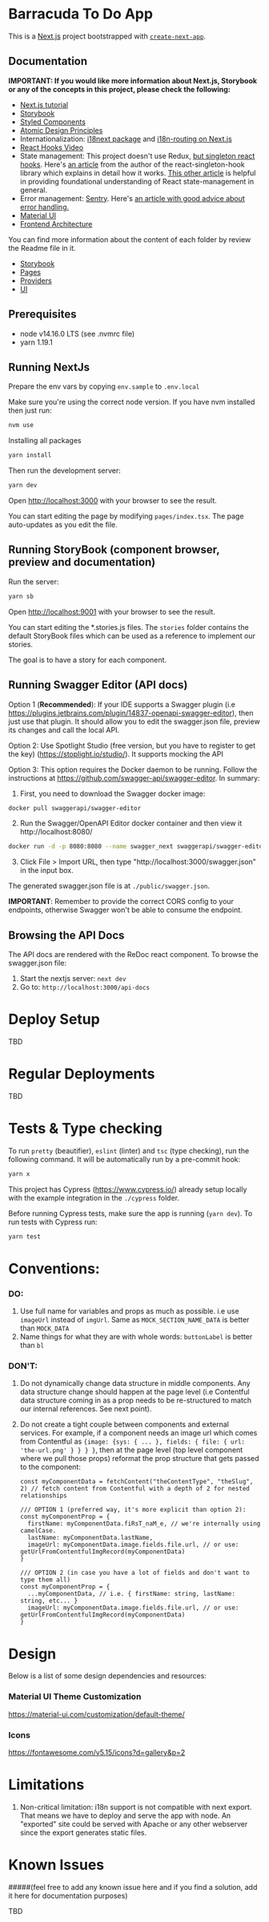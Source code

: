 # Barracuda To Do App

This is a [Next.js](https://nextjs.org/) project bootstrapped with [`create-next-app`](https://github.com/vercel/next.js/tree/canary/packages/create-next-app).

## Documentation

**IMPORTANT: If you would like more information about Next.js, Storybook or any of the concepts in this project, please check the following:**

- [Next.js tutorial](https://nextjs.org/learn/basics/create-nextjs-app)
- [Storybook](https://storybook.js.org/)
- [Styled Components](https://styled-components.com/)
- [Atomic Design Principles](https://atomicdesign.bradfrost.com/chapter-2/)
- Internationalization: [i18next package](https://react.i18next.com/) and [i18n-routing on Next.js](https://nextjs.org/docs/advanced-features/i18n-routing)
- [React Hooks Video](https://app.pluralsight.com/course-player?clipId=a6da93c0-93f4-4cf1-b45d-b9e55923679f)
- State management: This project doesn't use Redux, [but singleton react hooks](https://www.npmjs.com/package/react-singleton-hook).
  Here's [an article](https://levelup.gitconnected.com/using-react-hooks-for-global-state-management-951834054971)
  from the author of the react-singleton-hook library which explains in detail how it works.
  [This other article](https://www.freecodecamp.org/news/what-is-state-in-react-explained-with-examples/) is helpful in providing foundational understanding of React state-management in general.
- Error management: [Sentry](https://sentry.io/). Here's [an article with good advice about error handling.](https://blog.insiderattack.net/error-management-in-node-js-applications-e43198b71663)
- [Material UI](https://material-ui.com/)
- [Frontend Architecture](https://dev.to/quochuytlbk/a-different-approach-to-frontend-architecture-38d4)

You can find more information about the content of each folder by review the Readme file in it.

- [Storybook](.storybook/README.md)
- [Pages](pages/README.md)
- [Providers](providers/README.md)
- [UI](ui/README.md)

## Prerequisites

- node v14.16.0 LTS (see .nvmrc file)
- yarn 1.19.1

## Running NextJs

Prepare the env vars by copying `env.sample` to `.env.local`

Make sure you're using the correct node version. If you have nvm installed then just run:

```bash
nvm use
```

Installing all packages

```bash
yarn install
```

Then run the development server:

```bash
yarn dev
```

Open [http://localhost:3000](http://localhost:3000) with your browser to see the result.

You can start editing the page by modifying `pages/index.tsx`. The page auto-updates as you edit the file.

## Running StoryBook (component browser, preview and documentation)

Run the server:

```bash
yarn sb
```

Open [http://localhost:9001](http://localhost:9001) with your browser to see the result.

You can start editing the \*.stories.js files. The `stories` folder contains
the default StoryBook files which can be used as a reference to implement our stories.

The goal is to have a story for each component.

## Running Swagger Editor (API docs)

Option 1 (**Recommended**): If your IDE supports a Swagger plugin (i.e https://plugins.jetbrains.com/plugin/14837-openapi-swagger-editor),
then just use that plugin. It should allow you to edit the swagger.json file, preview its changes and call the local API.

Option 2: Use Spotlight Studio (free version, but you have to register to get the key) (https://stoplight.io/studio/). It supports mocking the API

Option 3: This option requires the Docker daemon to be running. Follow the instructions at https://github.com/swagger-api/swagger-editor. In summary:

1. First, you need to download the Swagger docker image:

```bash
docker pull swaggerapi/swagger-editor
```

2. Run the Swagger/OpenAPI Editor docker container and then view it http://localhost:8080/

```bash
docker run -d -p 8080:8080 --name swagger_next swaggerapi/swagger-editor
```

3. Click File > Import URL, then type "http://localhost:3000/swagger.json" in the input box.

The generated swagger.json file is at `./public/swagger.json`.

**IMPORTANT**: Remember to provide the correct CORS config to your endpoints, otherwise Swagger won't be able to
consume the endpoint.

## Browsing the API Docs

The API docs are rendered with the ReDoc react component. To browse the swagger.json file:

1. Start the nextjs server: `next dev`
2. Go to: `http://localhost:3000/api-docs`

# Deploy Setup

TBD

# Regular Deployments

TBD

# Tests & Type checking

To run `pretty` (beautifier), `eslint` (linter) and `tsc` (type checking), run the following command. It will be automatically run by a pre-commit hook:

```bash
yarn x
```

This project has Cypress (https://www.cypress.io/) already setup locally with the example integration in the `./cypress` folder.

Before running Cypress tests, make sure the app is running (`yarn dev`). To run tests with Cypress run:

```bash
yarn test
```

# Conventions:

### DO:

1. Use full name for variables and props as much as possible. i.e use `imageUrl` instead of `imgUrl`. Same as `MOCK_SECTION_NAME_DATA` is better than `MOCK_DATA`
2. Name things for what they are with whole words: `buttonLabel` is better than `bl`

### DON'T:

1. Do not dynamically change data structure in middle components. Any data structure change should happen at the
   page level (i.e Contentful data structure coming in as a prop needs to be re-structured to match our internal
   references. See next point).
2. Do not create a tight couple between components and external services. For example, if a component needs an image url which comes
   from Contentful as `{image: {sys: { ... }, fields: { file: { url: 'the-url.png' } } } }`, then
   at the page level (top level component where we pull those props) reformat the prop structure that gets passed to the
   component:

   ```tsx
   const myComponentData = fetchContent("theContentType", "theSlug", 2) // fetch content from Contentful with a depth of 2 for nested relationships

   /// OPTION 1 (preferred way, it's more explicit than option 2):
   const myComponentProp = {
     firstName: myComponentData.fiRsT_naM_e, // we're internally using camelCase.
     lastName: myComponentData.lastName,
     imageUrl: myComponentData.image.fields.file.url, // or use: getUrlFromContentfulImgRecord(myComponentData)
   }

   /// OPTION 2 (in case you have a lot of fields and don't want to type them all)
   const myComponentProp = {
     ...myComponentData, // i.e. { firstName: string, lastName: string, etc... }
     imageUrl: myComponentData.image.fields.file.url, // or use: getUrlFromContentfulImgRecord(myComponentData)
   }
   ```

# Design

Below is a list of some design dependencies and resources:

### Material UI Theme Customization

https://material-ui.com/customization/default-theme/

### Icons

https://fontawesome.com/v5.15/icons?d=gallery&p=2

# Limitations

1. Non-critical limitation: i18n support is not compatible with next export. That means we have to deploy and serve
   the app with node. An "exported" site could be served with Apache or any other webserver since the export generates
   static files.

# Known Issues

#####(feel free to add any known issue here and if you find a solution, add it here for documentation purposes)

TBD
